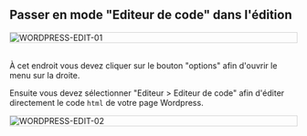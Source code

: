 ## Passer en mode "Editeur de code" dans l'édition

<div style="border: thin solid lightgrey;">
  <img
    alt="WORDPRESS-EDIT-01"
    src="https://raw.githubusercontent.com/multi-coop/gitribute-documentation-content/main/images/wordpress/wordpress-edit-01-help.png"
    />
</div>
<br>

À cet endroit vous devez cliquer sur le bouton "options" afin d'ouvrir le menu sur la droite.

Ensuite vous devez sélectionner "Editeur > Editeur de code" afin d'éditer directement le code `html` de votre page Wordpress.

<div style="border: thin solid lightgrey;">
  <img
    alt="WORDPRESS-EDIT-02"
    src="https://raw.githubusercontent.com/multi-coop/gitribute-documentation-content/main/images/wordpress/wordpress-edit-02-help.png"
    />
</div>
<br>
